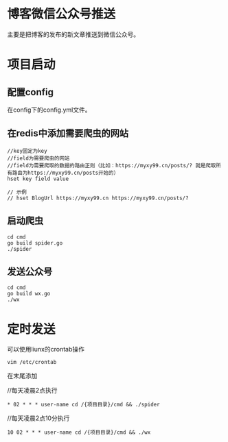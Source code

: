 # 博客微信公众号推送

主要是把博客的发布的新文章推送到微信公众号。

# 项目启动

## 配置config

在config下的config.yml文件。

## 在redis中添加需要爬虫的网站

```
//key固定为key
//field为需要爬虫的网站
//field为需要爬取的数据的路由正则（比如：https://myxy99.cn/posts/? 就是爬取所有路由为https://myxy99.cn/posts开始的）
hset key field value

// 示例
// hset BlogUrl https://myxy99.cn https://myxy99.cn/posts/?

```





## 启动爬虫
```
cd cmd
go build spider.go
./spider
```
## 发送公众号
```
cd cmd
go build wx.go
./wx
```

# 定时发送

可以使用liunx的crontab操作

```vim /etc/crontab```

在末尾添加

//每天凌晨2点执行

```* 02 * * * user-name cd /{项目目录}/cmd && ./spider```

//每天凌晨2点10分执行

```10 02 * * * user-name cd /{项目目录}/cmd && ./wx```



